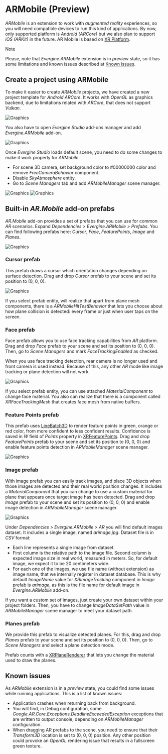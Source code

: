 # ARMobile (Preview)
_ARMobile_ is an extension to work with _augmented reality_ experiences, so you will need compatible devices to run this kind of applications. By now, only supported platform is _Android (ARCore)_ but we also plan to support _iOS (ARKit)_ in the future. AR Mobile is based on [XR Platform](../xr/index.md).

> [!NOTE]
> Please, note that _Evergine.ARMobile_ extension is in _preview_ state, so it has some limitations and known issues described at [Known issues](#known-issues).

## Create a project using ARMobile
To make it easier to create _ARMobile_ projects, we have created a new project template for _Android ARCore_. It works with _OpenGL_ as graphics backend, due to limitations related with _ARCore_, that does not support _Vulkan_.

![Graphics](images/new-project.jpg)

You also have to open _Evergine Studio_ add-ons manager and add _Evergine.ARMobile_ add-on.

![Graphics](images/add-addon.jpg)

Once _Evergine Studio_ loads default scene, you need to do some changes to make it work properly for _ARMobile_.
- For scene 3D camera, set background color to #00000000 color and remove _FreeCameraBehavior_ component.
- Disable _SkyAtmosphere_ entity.
- Go to _Scene Managers_ tab and add _ARMobileManager_ scene manager.

![Graphics](images/project-config1.jpg)
![Graphics](images/project-config2.jpg)

## Built-in _AR.Mobile_ add-on prefabs
_AR.Mobile_ add-on provides a set of prefabs that you can use for common _AR_ scenarios. Expand _Dependencies > Evergine.ARMobile > Prefabs_. You can find following prefabs here: _Cursor_, _Face_, _FeaturePoints_, _Image_ and _Planes_.

![Graphics](images/add-on-prefabs.jpg)

### Cursor prefab
This prefab draws a cursor which orientation changes depending on surface detection. Drag and drop _Cursor_ prefab to your scene and set its position to (0, 0, 0).

![Graphics](images/prefab-cursor.jpg)

If you select prefab entity, will realize that apart from plane mesh components, there is a _ARMobileHitTestBehavior_ that lets you choose about how plane collision is detected: every frame or just when user taps on the screen.

### Face prefab
Face prefab allows you to use face tracking capabilities from _AR_ platform. Drag and drop _Face_ prefab to your scene and set its position to (0, 0, 0). Then, go to _Scene Managers_ and mark _FaceTrackingEnabled_ as checked. 

When you use face tracking detection, rear camera is no longer used and front camera is used instead. Because of this, any other _AR_ mode like image tracking or plane detection will not work.

![Graphics](images/prefab-face.jpg)

If you select prefab entity, you can use attached _MaterialComponent_ to change face material. You also can realize that there is a component called _XRFaceTrackingMesh_ that creates face mesh from native buffers.

### Feature Points prefab
This prefab uses [LineBatch3D](xref:Evergine.Framework.Graphics.LineBatch3D) to render feature points in green, orange or red color, from more confident to less confident results. Confidence is saved in _W_ field of _Points_ property in [XRFeaturePoints](xref:Evergine.Framework.XR.FeaturePoints.XRFeaturePoints). Drag and drop _FeaturePoints_ prefab to your scene and set its position to (0, 0, 0) and enable feature points detection in _ARMobileManager_ scene manager.

![Graphics](images/prefab-points.jpg)

### Image prefab
With image prefab you can easily track images, and place 3D objects when those images are detected and their real world position changes. It includes a _MaterialComponent_ that you can change to use a custom material for plane that appears once target image has been detected. Drag and drop _Image_ prefab to your scene and set its position to (0, 0, 0) and enable image detection in _ARMobileManager_ scene manager.

![Graphics](images/prefab-images.jpg)

Under _Dependencies > Evergine.ARMobile > AR_ you will find default images dataset. It includes a single image, named _arimage.jpg_. Dataset file is in _CSV_ format:
- Each line represents a single image from dataset.
- First column is the relative path to the image file. Second column is expected image size in real world, measured in meters. So, for default image, we expect it to be 20 centimeters wide.
- For each one of the images, we use file name (without extension) as image name, that we internally register in dataset database. This is why default _ImageName_ value for _XRImageTracking_ component in _Image_ prefab is _arimage_, as this is the file name for default image in _Evergine.ARMobile_ add-on.

If you want a custom set of images, just create your own dataset within your project folders. Then, you have to change _ImageDataSetPath_ value in _ARMobileManager_ scene manager to meet your dataset path.

### Planes prefab
We provide this prefab to visualize detected planes. For this, drag and drop _Planes_ prefab to your scene and set its position to (0, 0, 0). Then, go to _Scene Managers_ and 
select a plane detection mode.

Prefab counts with a [XRPlaneRenderer](xref:Evergine.Components.XR.XRPlaneRenderer) that lets you change the material used to draw the planes.

## Known issues
As _ARMobile_ extension is in a _preview_ state, you could find some issues while running applications. This is a list of known issues:
- Application crashes when returning back from background.
- You will find, in Debug configuration, some _Google.AR.Core.Exceptions.DeadlineExceededException_ exceptions that are written to output console, depending on _ARMobileManager_ configuration.
- When dragging AR prefabs to the scene, you need to ensure that their _Transform3D_ location is set to (0, 0, 0) position. Any other position could provoke an _OpenGL_ rendering issue that results in a fullscreen green texture.